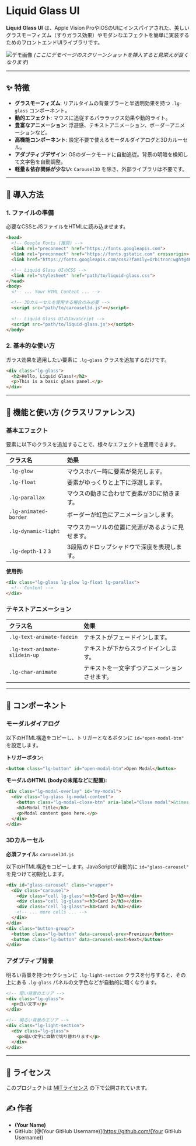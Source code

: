 # Liquid Glass UI

**Liquid Glass UI** は、Apple Vision ProやiOSのUIにインスパイアされた、美しいグラスモーフィズム（すりガラス効果）やモダンなエフェクトを簡単に実装するためのフロントエンドUIライブラリです。

![デモ画像](https://via.placeholder.com/800x400.png?text=Liquid+Glass+UI+Demo)
*(ここにデモページのスクリーンショットを挿入すると見栄えが良くなります)*

---

## ✨ 特徴

- **グラスモーフィズム**: リアルタイムの背景ブラーと半透明効果を持つ `.lg-glass` コンポーネント。
- **動的エフェクト**: マウスに追従するパララックス効果や動的ライト。
- **豊富なアニメーション**: 浮遊感、テキストアニメーション、ボーダーアニメーションなど。
- **高機能コンポーネント**: 設定不要で使えるモーダルダイアログと3Dカルーセル。
- **アダプティブデザイン**: OSのダークモードに自動追従。背景の明暗を検知して文字色を自動調整。
- **軽量＆依存関係が少ない**: `Carousel3D` を除き、外部ライブラリは不要です。

---

## 🚀 導入方法

### 1. ファイルの準備

必要なCSSとJSファイルをHTMLに読み込ませます。

```html
<head>
  <!-- Google Fonts (推奨) -->
  <link rel="preconnect" href="https://fonts.googleapis.com">
  <link rel="preconnect" href="https://fonts.gstatic.com" crossorigin>
  <link href="https://fonts.googleapis.com/css2?family=Orbitron:wght@400;700&family=Noto+Sans+JP:wght@300;400;700&display=swap" rel="stylesheet">

  <!-- Liquid Glass UIのCSS -->
  <link rel="stylesheet" href="path/to/liquid-glass.css">
</head>
<body>
  <!-- ... Your HTML Content ... -->

  <!-- 3Dカルーセルを使用する場合のみ必要 -->
  <script src="path/to/carousel3d.js"></script>
  
  <!-- Liquid Glass UIのJavaScript -->
  <script src="path/to/liquid-glass.js"></script>
</body>
```

### 2. 基本的な使い方

ガラス効果を適用したい要素に `.lg-glass` クラスを追加するだけです。

```html
<div class="lg-glass">
  <h2>Hello, Liquid Glass!</h2>
  <p>This is a basic glass panel.</p>
</div>
```

---

## 🎨 機能と使い方 (クラスリファレンス)

### 基本エフェクト

要素に以下のクラスを追加することで、様々なエフェクトを適用できます。

| クラス名 | 効果 |
| :--- | :--- |
| `.lg-glow` | マウスホバー時に要素が発光します。 |
| `.lg-float` | 要素がゆっくりと上下に浮遊します。 |
| `.lg-parallax` | マウスの動きに合わせて要素が3Dに傾きます。 |
| `.lg-animated-border` | ボーダーが虹色にアニメーションします。 |
| `.lg-dynamic-light` | マウスカーソルの位置に光源があるように見せます。 |
| `.lg-depth-1` `2` `3` | 3段階のドロップシャドウで深度を表現します。 |

**使用例:**
```html
<div class="lg-glass lg-glow lg-float lg-parallax">
  <!-- Content -->
</div>
```

### テキストアニメーション

| クラス名 | 効果 |
| :--- | :--- |
| `.lg-text-animate-fadein` | テキストがフェードインします。 |
| `.lg-text-animate-slidein-up` | テキストが下からスライドインします。 |
| `.lg-char-animate` | テキストを一文字ずつアニメーションさせます。 |

---

## 🧩 コンポーネント

### モーダルダイアログ

以下のHTML構造をコピーし、トリガーとなるボタンに `id="open-modal-btn"` を設定します。

**トリガーボタン:**
```html
<button class="lg-button" id="open-modal-btn">Open Modal</button>
```

**モーダルのHTML (bodyの末尾などに配置):**
```html
<div class="lg-modal-overlay" id="my-modal">
  <div class="lg-glass lg-modal-content">
    <button class="lg-modal-close-btn" aria-label="Close modal">&times;</button>
    <h3>Modal Title</h3>
    <p>Modal content goes here.</p>
  </div>
</div>
```

### 3Dカルーセル

**必須ファイル:** `carousel3d.js`

以下のHTML構造をコピーします。JavaScriptが自動的に `id="glass-carousel"` を見つけて初期化します。

```html
<div id="glass-carousel" class="wrapper">
  <div class="carousel">
    <div class="cell lg-glass"><h3>Card 1</h3></div>
    <div class="cell lg-glass"><h3>Card 2</h3></div>
    <div class="cell lg-glass"><h3>Card 3</h3></div>
    <!-- ... more cells ... -->
  </div>
</div>
<div class="button-group">
  <button class="lg-button" data-carousel-prev>Previous</button>
  <button class="lg-button" data-carousel-next>Next</button>
</div>
```

### アダプティブ背景

明るい背景を持つセクションに `.lg-light-section` クラスを付与すると、その上にある `.lg-glass` パネルの文字色などが自動的に暗くなります。

```html
<!-- 暗い背景のエリア -->
<div class="lg-glass">
  <p>白い文字</p>
</div>

<!-- 明るい背景のエリア -->
<div class="lg-light-section">
  <div class="lg-glass">
    <p>暗い文字に自動で切り替わります</p>
  </div>
</div>
```

---

## 📄 ライセンス

このプロジェクトは [MITライセンス](LICENSE) の下で公開されています。

## ✍️ 作者

- **(Your Name)**
- GitHub: [@(Your GitHub Username)](https://github.com/(Your GitHub Username))